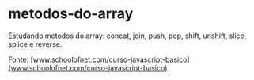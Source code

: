 # metodos-do-array

Estudando metodos do array: concat, join, push, pop, shift, unshift, slice, splice e reverse.

Fonte: [www.schoolofnet.com/curso-javascript-basico](www.schoolofnet.com/curso-javascript-basico)
